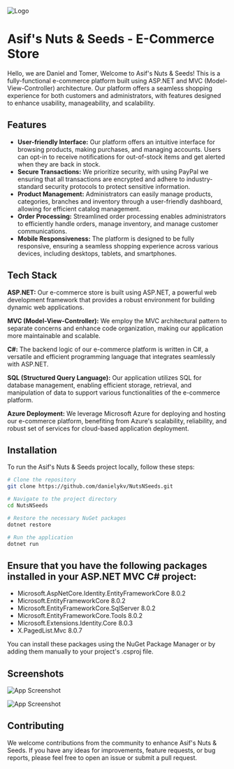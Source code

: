 ![Logo](https://r2.easyimg.io/fiv8nuih1/asifnuts-copilot-25.png)

# Asif's Nuts & Seeds - E-Commerce Store

Hello, we are Daniel and Tomer, Welcome to Asif's Nuts & Seeds! This is a fully-functional e-commerce platform built using ASP.NET and MVC (Model-View-Controller) architecture. Our platform offers a seamless shopping experience for both customers and administrators, with features designed to enhance usability, manageability, and scalability.

## Features

- **User-friendly Interface:** Our platform offers an intuitive interface for browsing products, making purchases, and managing accounts. Users can opt-in to receive notifications for out-of-stock items and get alerted when they are back in stock.
- **Secure Transactions:** We prioritize security, with using PayPal we ensuring that all transactions are encrypted and adhere to industry-standard security protocols to protect sensitive information.
- **Product Management:** Administrators can easily manage products, categories, branches and inventory through a user-friendly dashboard, allowing for efficient catalog management.
- **Order Processing:** Streamlined order processing enables administrators to efficiently handle orders, manage inventory, and manage customer communications.
- **Mobile Responsiveness:** The platform is designed to be fully responsive, ensuring a seamless shopping experience across various devices, including desktops, tablets, and smartphones.

## Tech Stack

**ASP.NET:** Our e-commerce store is built using ASP.NET, a powerful web development framework that provides a robust environment for building dynamic web applications.

**MVC (Model-View-Controller):** We employ the MVC architectural pattern to separate concerns and enhance code organization, making our application more maintainable and scalable.

**C#:** The backend logic of our e-commerce platform is written in C#, a versatile and efficient programming language that integrates seamlessly with ASP.NET.

**SQL (Structured Query Language):** Our application utilizes SQL for database management, enabling efficient storage, retrieval, and manipulation of data to support various functionalities of the e-commerce platform.

**Azure Deployment:** We leverage Microsoft Azure for deploying and hosting our e-commerce platform, benefiting from Azure's scalability, reliability, and robust set of services for cloud-based application deployment.


## Installation

To run the Asif's Nuts & Seeds project locally, follow these steps:

```bash
# Clone the repository
git clone https://github.com/danielykv/NutsNSeeds.git

# Navigate to the project directory
cd NutsNSeeds

# Restore the necessary NuGet packages
dotnet restore

# Run the application
dotnet run
```
## Ensure that you have the following packages installed in your ASP.NET MVC C# project:

- Microsoft.AspNetCore.Identity.EntityFrameworkCore 8.0.2
- Microsoft.EntityFrameworkCore 8.0.2
- Microsoft.EntityFrameworkCore.SqlServer 8.0.2
- Microsoft.EntityFrameworkCore.Tools 8.0.2
- Microsoft.Extensions.Identity.Core 8.0.3
- X.PagedList.Mvc 8.0.7

You can install these packages using the NuGet Package Manager or by adding them manually to your project's .csproj file.

## Screenshots

![App Screenshot](https://i.ibb.co/yW4KQwF/image.png)

![App Screenshot](https://i.ibb.co/0KwPvvj/image.png)

## Contributing

We welcome contributions from the community to enhance Asif's Nuts & Seeds. If you have any ideas for improvements, feature requests, or bug reports, please feel free to open an issue or submit a pull request.

